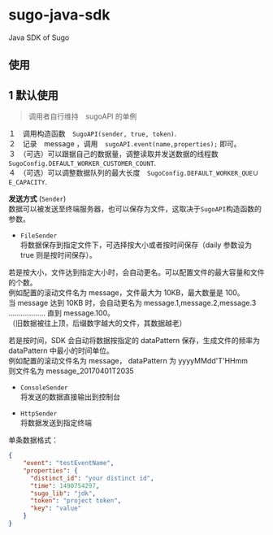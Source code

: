# sugo-java-sdk
Java SDK of Sugo

## 使用  

## 1 默认使用  
>  调用者自行维持　sugoAPI 的单例

１　调用构造函数　`SugoAPI(sender, true, token)`.   
２　记录　message ，调用　`sugoAPI.event(name,properties);` 即可。   
３　（可选）可以跟据自己的数据量，调整读取并发送数据的线程数　`SugoConfig.DEFAULT_WORKER_CUSTOMER_COUNT`.   
４　（可选）可以调整数据队列的最大长度　`SugoConfig.DEFAULT_WORKER_QUEＵE_CAPACITY`.   
   


**发送方式** (`Sender`)  
数据可以被发送至终端服务器，也可以保存为文件，这取决于`SugoAPI`构造函数的参数。   

- `FileSender`   
将数据保存到指定文件下，可选择按大小或者按时间保存（daily 参数设为 true 则是按时间保存）。   

若是按大小，文件达到指定大小时，会自动更名。可以配置文件的最大容量和文件的个数。   
例如配置的滚动文件名为 message，文件最大为 10KB，最大数量是 100。   
当 message 达到 10KB 时，会自动更名为 message.1,message.2,message.3 ……………… 直到 message.100。   
（旧数据被往上顶，后缀数字越大的文件，其数据越老）   

若是按时间，SDK 会自动将数据按指定的 dataPattern 保存，生成文件的频率为 dataPattern 中最小的时间单位。   
例如配置的滚动文件名为 message， dataPattern 为 yyyyMMdd'T'HHmm    
则文件名为 message_20170401T2035   


- `ConsoleSender`  
将发送的数据直接输出到控制台   


- `HttpSender`  
将数据发送到指定终端   


单条数据格式：   
```json   
{
    "event": "testEventName",
    "properties": {
      "distinct_id": "your distinct id",
      "time": 1490754297,
      "sugo_lib": "jdk",
      "token": "project token",
      "key": "value"
    }
}
```   
